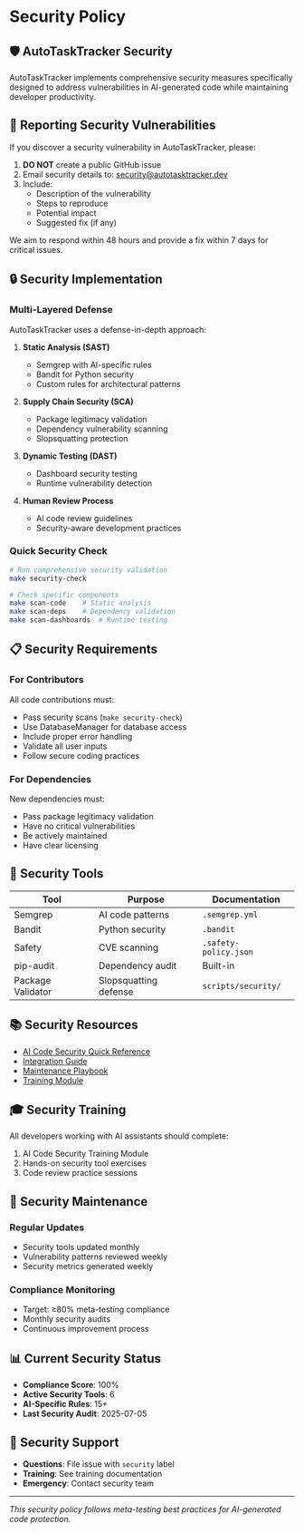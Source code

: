 # Security Policy

## 🛡️ AutoTaskTracker Security

AutoTaskTracker implements comprehensive security measures specifically designed to address vulnerabilities in AI-generated code while maintaining developer productivity.

## 🎯 Reporting Security Vulnerabilities

If you discover a security vulnerability in AutoTaskTracker, please:

1. **DO NOT** create a public GitHub issue
2. Email security details to: security@autotasktracker.dev
3. Include:
   - Description of the vulnerability
   - Steps to reproduce
   - Potential impact
   - Suggested fix (if any)

We aim to respond within 48 hours and provide a fix within 7 days for critical issues.

## 🔒 Security Implementation

### Multi-Layered Defense

AutoTaskTracker uses a defense-in-depth approach:

1. **Static Analysis (SAST)**
   - Semgrep with AI-specific rules
   - Bandit for Python security
   - Custom rules for architectural patterns

2. **Supply Chain Security (SCA)**
   - Package legitimacy validation
   - Dependency vulnerability scanning
   - Slopsquatting protection

3. **Dynamic Testing (DAST)**
   - Dashboard security testing
   - Runtime vulnerability detection

4. **Human Review Process**
   - AI code review guidelines
   - Security-aware development practices

### Quick Security Check

```bash
# Run comprehensive security validation
make security-check

# Check specific components
make scan-code    # Static analysis
make scan-deps    # Dependency validation
make scan-dashboards  # Runtime testing
```

## 📋 Security Requirements

### For Contributors

All code contributions must:
- Pass security scans (`make security-check`)
- Use DatabaseManager for database access
- Include proper error handling
- Validate all user inputs
- Follow secure coding practices

### For Dependencies

New dependencies must:
- Pass package legitimacy validation
- Have no critical vulnerabilities
- Be actively maintained
- Have clear licensing

## 🚀 Security Tools

| Tool | Purpose | Documentation |
|------|---------|---------------|
| Semgrep | AI code patterns | `.semgrep.yml` |
| Bandit | Python security | `.bandit` |
| Safety | CVE scanning | `.safety-policy.json` |
| pip-audit | Dependency audit | Built-in |
| Package Validator | Slopsquatting defense | `scripts/security/` |

## 📚 Security Resources

- [AI Code Security Quick Reference](docs/security/AI_CODE_SECURITY_QUICKREF.md)
- [Integration Guide](docs/security/INTEGRATION_GUIDE.md)
- [Maintenance Playbook](docs/security/MAINTENANCE_PLAYBOOK.md)
- [Training Module](docs/training/AI_CODE_SECURITY_TRAINING.md)

## 🎓 Security Training

All developers working with AI assistants should complete:
1. AI Code Security Training Module
2. Hands-on security tool exercises
3. Code review practice sessions

## 🔄 Security Maintenance

### Regular Updates
- Security tools updated monthly
- Vulnerability patterns reviewed weekly
- Security metrics generated weekly

### Compliance Monitoring
- Target: ≥80% meta-testing compliance
- Monthly security audits
- Continuous improvement process

## 📊 Current Security Status

- **Compliance Score**: 100%
- **Active Security Tools**: 6
- **AI-Specific Rules**: 15+
- **Last Security Audit**: 2025-07-05

## 🤝 Security Support

- **Questions**: File issue with `security` label
- **Training**: See training documentation
- **Emergency**: Contact security team

---

*This security policy follows meta-testing best practices for AI-generated code protection.*